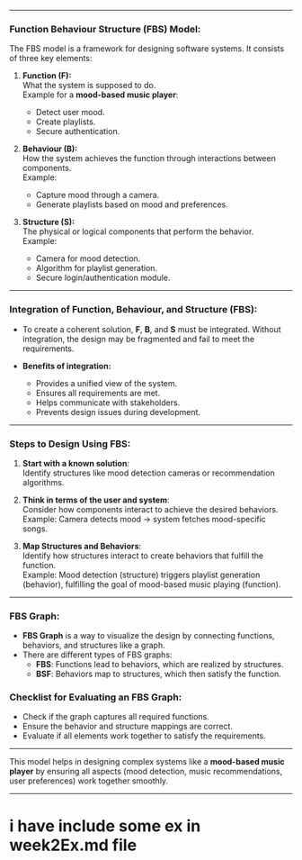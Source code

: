 

---

### **Function Behaviour Structure (FBS) Model:**
The FBS model is a framework for designing software systems. It consists of three key elements:

1. **Function (F):**  
   What the system is supposed to do.  
   Example for a **mood-based music player**:  
   - Detect user mood.
   - Create playlists.
   - Secure authentication.

2. **Behaviour (B):**  
   How the system achieves the function through interactions between components.  
   Example:  
   - Capture mood through a camera.
   - Generate playlists based on mood and preferences.

3. **Structure (S):**  
   The physical or logical components that perform the behavior.  
   Example:  
   - Camera for mood detection.
   - Algorithm for playlist generation.
   - Secure login/authentication module.

---

### **Integration of Function, Behaviour, and Structure (FBS):**
- To create a coherent solution, **F**, **B**, and **S** must be integrated. Without integration, the design may be fragmented and fail to meet the requirements.
  
- **Benefits of integration:**
  - Provides a unified view of the system.
  - Ensures all requirements are met.
  - Helps communicate with stakeholders.
  - Prevents design issues during development.

---

### **Steps to Design Using FBS:**
1. **Start with a known solution**:  
   Identify structures like mood detection cameras or recommendation algorithms.
  
2. **Think in terms of the user and system**:  
   Consider how components interact to achieve the desired behaviors.  
   Example: Camera detects mood → system fetches mood-specific songs.

3. **Map Structures and Behaviors**:  
   Identify how structures interact to create behaviors that fulfill the function.  
   Example: Mood detection (structure) triggers playlist generation (behavior), fulfilling the goal of mood-based music playing (function).

---

### **FBS Graph**:
- **FBS Graph** is a way to visualize the design by connecting functions, behaviors, and structures like a graph.
- There are different types of FBS graphs:
  - **FBS**: Functions lead to behaviors, which are realized by structures.
  - **BSF**: Behaviors map to structures, which then satisfy the function.

### **Checklist for Evaluating an FBS Graph:**
- Check if the graph captures all required functions.
- Ensure the behavior and structure mappings are correct.
- Evaluate if all elements work together to satisfy the requirements.

---

This model helps in designing complex systems like a **mood-based music player** by ensuring all aspects (mood detection, music recommendations, user preferences) work together smoothly.

---
# i have include some ex in week2Ex.md file 
